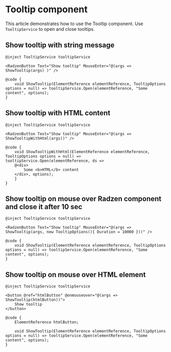 # Tooltip component
This article demonstrates how to use the Tooltip component. Use `TooltipService` to open and close tooltips. 

## Show tooltip with string message
```
@inject TooltipService tooltipService

<RadzenButton Text="Show tooltip" MouseEnter="@(args => ShowTooltip(args) )" />

@code {
    void ShowTooltip(ElementReference elementReference, TooltipOptions options = null) => tooltipService.Open(elementReference, "Some content", options);
}
```

## Show tooltip with HTML content
```
@inject TooltipService tooltipService

<RadzenButton Text="Show tooltip" MouseEnter="@(args => ShowTooltipWithHtml(args))" />

@code {
    void ShowTooltipWithHtml(ElementReference elementReference, TooltipOptions options = null) => tooltipService.Open(elementReference, ds =>
    @<div>
        Some <b>HTML</b> content
    </div>, options);
    }
}
```

## Show tooltip on mouse over Radzen component and close it after 10 sec
```
@inject TooltipService tooltipService

<RadzenButton Text="Show tooltip" MouseEnter="@(args => ShowTooltip(args, new TooltipOptions(){ Duration = 10000 }))" />

@code {
    void ShowTooltip(ElementReference elementReference, TooltipOptions options = null) => tooltipService.Open(elementReference, "Some content", options);
}
```

## Show tooltip on mouse over HTML element
```
@inject TooltipService tooltipService

<button @ref="htmlButton" @onmouseover="@(args => ShowTooltip(htmlButton))">
    Show tooltip
</button>

@code {
    ElementReference htmlButton;
    
    void ShowTooltip(ElementReference elementReference, TooltipOptions options = null) => tooltipService.Open(elementReference, "Some content", options);
}
```